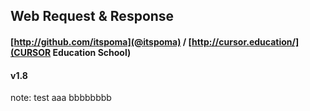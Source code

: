 ## Web Request & Response

#### [http://github.com/itspoma](@itspoma) / [http://cursor.education/](CURSOR Education School)
#### v1.8

note:
test
aaa
bbbbbbbb
